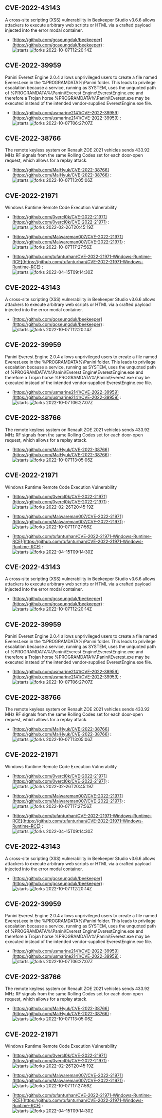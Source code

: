 ## CVE-2022-43143
 A cross-site scripting (XSS) vulnerability in Beekeeper Studio v3.6.6 allows attackers to execute arbitrary web scripts or HTML via a crafted payload injected into the error modal container.

- [https://github.com/goseungduk/beekeeper](https://github.com/goseungduk/beekeeper) :  
![starts](https://img.shields.io/github/stars/goseungduk/beekeeper.svg) 
![forks](https://img.shields.io/github/forks/goseungduk/beekeeper.svg) 
2022-10-07T12:20:14Z

## CVE-2022-39959
 Panini Everest Engine 2.0.4 allows unprivileged users to create a file named Everest.exe in the %PROGRAMDATA%\Panini folder. This leads to privilege escalation because a service, running as SYSTEM, uses the unquoted path of %PROGRAMDATA%\Panini\Everest Engine\EverestEngine.exe and therefore a Trojan horse %PROGRAMDATA%\Panini\Everest.exe may be executed instead of the intended vendor-supplied EverestEngine.exe file.

- [https://github.com/usmarine2141/CVE-2022-39959](https://github.com/usmarine2141/CVE-2022-39959) :  
![starts](https://img.shields.io/github/stars/usmarine2141/CVE-2022-39959.svg) 
![forks](https://img.shields.io/github/forks/usmarine2141/CVE-2022-39959.svg) 
2022-10-07T06:27:07Z

## CVE-2022-38766
 The remote keyless system on Renault ZOE 2021 vehicles sends 433.92 MHz RF signals from the same Rolling Codes set for each door-open request, which allows for a replay attack.

- [https://github.com/MalHyuk/CVE-2022-38766](https://github.com/MalHyuk/CVE-2022-38766) :  
![starts](https://img.shields.io/github/stars/MalHyuk/CVE-2022-38766.svg) 
![forks](https://img.shields.io/github/forks/MalHyuk/CVE-2022-38766.svg) 
2022-10-07T13:05:06Z

## CVE-2022-21971
 Windows Runtime Remote Code Execution Vulnerability

- [https://github.com/0vercl0k/CVE-2022-21971](https://github.com/0vercl0k/CVE-2022-21971) :  
![starts](https://img.shields.io/github/stars/0vercl0k/CVE-2022-21971.svg) 
![forks](https://img.shields.io/github/forks/0vercl0k/CVE-2022-21971.svg) 
2022-02-26T20:45:19Z

- [https://github.com/Malwareman007/CVE-2022-21971](https://github.com/Malwareman007/CVE-2022-21971) :  
![starts](https://img.shields.io/github/stars/Malwareman007/CVE-2022-21971.svg) 
![forks](https://img.shields.io/github/forks/Malwareman007/CVE-2022-21971.svg) 
2022-10-07T17:27:56Z

- [https://github.com/tufanturhan/CVE-2022-21971-Windows-Runtime-RCE](https://github.com/tufanturhan/CVE-2022-21971-Windows-Runtime-RCE) :  
![starts](https://img.shields.io/github/stars/tufanturhan/CVE-2022-21971-Windows-Runtime-RCE.svg) 
![forks](https://img.shields.io/github/forks/tufanturhan/CVE-2022-21971-Windows-Runtime-RCE.svg) 
2022-04-15T09:14:30Z

## CVE-2022-43143
 A cross-site scripting (XSS) vulnerability in Beekeeper Studio v3.6.6 allows attackers to execute arbitrary web scripts or HTML via a crafted payload injected into the error modal container.

- [https://github.com/goseungduk/beekeeper](https://github.com/goseungduk/beekeeper) :  
![starts](https://img.shields.io/github/stars/goseungduk/beekeeper.svg) 
![forks](https://img.shields.io/github/forks/goseungduk/beekeeper.svg) 
2022-10-07T12:20:14Z

## CVE-2022-39959
 Panini Everest Engine 2.0.4 allows unprivileged users to create a file named Everest.exe in the %PROGRAMDATA%\Panini folder. This leads to privilege escalation because a service, running as SYSTEM, uses the unquoted path of %PROGRAMDATA%\Panini\Everest Engine\EverestEngine.exe and therefore a Trojan horse %PROGRAMDATA%\Panini\Everest.exe may be executed instead of the intended vendor-supplied EverestEngine.exe file.

- [https://github.com/usmarine2141/CVE-2022-39959](https://github.com/usmarine2141/CVE-2022-39959) :  
![starts](https://img.shields.io/github/stars/usmarine2141/CVE-2022-39959.svg) 
![forks](https://img.shields.io/github/forks/usmarine2141/CVE-2022-39959.svg) 
2022-10-07T06:27:07Z

## CVE-2022-38766
 The remote keyless system on Renault ZOE 2021 vehicles sends 433.92 MHz RF signals from the same Rolling Codes set for each door-open request, which allows for a replay attack.

- [https://github.com/MalHyuk/CVE-2022-38766](https://github.com/MalHyuk/CVE-2022-38766) :  
![starts](https://img.shields.io/github/stars/MalHyuk/CVE-2022-38766.svg) 
![forks](https://img.shields.io/github/forks/MalHyuk/CVE-2022-38766.svg) 
2022-10-07T13:05:06Z

## CVE-2022-21971
 Windows Runtime Remote Code Execution Vulnerability

- [https://github.com/0vercl0k/CVE-2022-21971](https://github.com/0vercl0k/CVE-2022-21971) :  
![starts](https://img.shields.io/github/stars/0vercl0k/CVE-2022-21971.svg) 
![forks](https://img.shields.io/github/forks/0vercl0k/CVE-2022-21971.svg) 
2022-02-26T20:45:19Z

- [https://github.com/Malwareman007/CVE-2022-21971](https://github.com/Malwareman007/CVE-2022-21971) :  
![starts](https://img.shields.io/github/stars/Malwareman007/CVE-2022-21971.svg) 
![forks](https://img.shields.io/github/forks/Malwareman007/CVE-2022-21971.svg) 
2022-10-07T17:27:56Z

- [https://github.com/tufanturhan/CVE-2022-21971-Windows-Runtime-RCE](https://github.com/tufanturhan/CVE-2022-21971-Windows-Runtime-RCE) :  
![starts](https://img.shields.io/github/stars/tufanturhan/CVE-2022-21971-Windows-Runtime-RCE.svg) 
![forks](https://img.shields.io/github/forks/tufanturhan/CVE-2022-21971-Windows-Runtime-RCE.svg) 
2022-04-15T09:14:30Z

## CVE-2022-43143
 A cross-site scripting (XSS) vulnerability in Beekeeper Studio v3.6.6 allows attackers to execute arbitrary web scripts or HTML via a crafted payload injected into the error modal container.

- [https://github.com/goseungduk/beekeeper](https://github.com/goseungduk/beekeeper) :  
![starts](https://img.shields.io/github/stars/goseungduk/beekeeper.svg) 
![forks](https://img.shields.io/github/forks/goseungduk/beekeeper.svg) 
2022-10-07T12:20:14Z

## CVE-2022-39959
 Panini Everest Engine 2.0.4 allows unprivileged users to create a file named Everest.exe in the %PROGRAMDATA%\Panini folder. This leads to privilege escalation because a service, running as SYSTEM, uses the unquoted path of %PROGRAMDATA%\Panini\Everest Engine\EverestEngine.exe and therefore a Trojan horse %PROGRAMDATA%\Panini\Everest.exe may be executed instead of the intended vendor-supplied EverestEngine.exe file.

- [https://github.com/usmarine2141/CVE-2022-39959](https://github.com/usmarine2141/CVE-2022-39959) :  
![starts](https://img.shields.io/github/stars/usmarine2141/CVE-2022-39959.svg) 
![forks](https://img.shields.io/github/forks/usmarine2141/CVE-2022-39959.svg) 
2022-10-07T06:27:07Z

## CVE-2022-38766
 The remote keyless system on Renault ZOE 2021 vehicles sends 433.92 MHz RF signals from the same Rolling Codes set for each door-open request, which allows for a replay attack.

- [https://github.com/MalHyuk/CVE-2022-38766](https://github.com/MalHyuk/CVE-2022-38766) :  
![starts](https://img.shields.io/github/stars/MalHyuk/CVE-2022-38766.svg) 
![forks](https://img.shields.io/github/forks/MalHyuk/CVE-2022-38766.svg) 
2022-10-07T13:05:06Z

## CVE-2022-21971
 Windows Runtime Remote Code Execution Vulnerability

- [https://github.com/0vercl0k/CVE-2022-21971](https://github.com/0vercl0k/CVE-2022-21971) :  
![starts](https://img.shields.io/github/stars/0vercl0k/CVE-2022-21971.svg) 
![forks](https://img.shields.io/github/forks/0vercl0k/CVE-2022-21971.svg) 
2022-02-26T20:45:19Z

- [https://github.com/Malwareman007/CVE-2022-21971](https://github.com/Malwareman007/CVE-2022-21971) :  
![starts](https://img.shields.io/github/stars/Malwareman007/CVE-2022-21971.svg) 
![forks](https://img.shields.io/github/forks/Malwareman007/CVE-2022-21971.svg) 
2022-10-07T17:27:56Z

- [https://github.com/tufanturhan/CVE-2022-21971-Windows-Runtime-RCE](https://github.com/tufanturhan/CVE-2022-21971-Windows-Runtime-RCE) :  
![starts](https://img.shields.io/github/stars/tufanturhan/CVE-2022-21971-Windows-Runtime-RCE.svg) 
![forks](https://img.shields.io/github/forks/tufanturhan/CVE-2022-21971-Windows-Runtime-RCE.svg) 
2022-04-15T09:14:30Z

## CVE-2022-43143
 A cross-site scripting (XSS) vulnerability in Beekeeper Studio v3.6.6 allows attackers to execute arbitrary web scripts or HTML via a crafted payload injected into the error modal container.

- [https://github.com/goseungduk/beekeeper](https://github.com/goseungduk/beekeeper) :  
![starts](https://img.shields.io/github/stars/goseungduk/beekeeper.svg) 
![forks](https://img.shields.io/github/forks/goseungduk/beekeeper.svg) 
2022-10-07T12:20:14Z

## CVE-2022-39959
 Panini Everest Engine 2.0.4 allows unprivileged users to create a file named Everest.exe in the %PROGRAMDATA%\Panini folder. This leads to privilege escalation because a service, running as SYSTEM, uses the unquoted path of %PROGRAMDATA%\Panini\Everest Engine\EverestEngine.exe and therefore a Trojan horse %PROGRAMDATA%\Panini\Everest.exe may be executed instead of the intended vendor-supplied EverestEngine.exe file.

- [https://github.com/usmarine2141/CVE-2022-39959](https://github.com/usmarine2141/CVE-2022-39959) :  
![starts](https://img.shields.io/github/stars/usmarine2141/CVE-2022-39959.svg) 
![forks](https://img.shields.io/github/forks/usmarine2141/CVE-2022-39959.svg) 
2022-10-07T06:27:07Z

## CVE-2022-38766
 The remote keyless system on Renault ZOE 2021 vehicles sends 433.92 MHz RF signals from the same Rolling Codes set for each door-open request, which allows for a replay attack.

- [https://github.com/MalHyuk/CVE-2022-38766](https://github.com/MalHyuk/CVE-2022-38766) :  
![starts](https://img.shields.io/github/stars/MalHyuk/CVE-2022-38766.svg) 
![forks](https://img.shields.io/github/forks/MalHyuk/CVE-2022-38766.svg) 
2022-10-07T13:05:06Z

## CVE-2022-21971
 Windows Runtime Remote Code Execution Vulnerability

- [https://github.com/0vercl0k/CVE-2022-21971](https://github.com/0vercl0k/CVE-2022-21971) :  
![starts](https://img.shields.io/github/stars/0vercl0k/CVE-2022-21971.svg) 
![forks](https://img.shields.io/github/forks/0vercl0k/CVE-2022-21971.svg) 
2022-02-26T20:45:19Z

- [https://github.com/Malwareman007/CVE-2022-21971](https://github.com/Malwareman007/CVE-2022-21971) :  
![starts](https://img.shields.io/github/stars/Malwareman007/CVE-2022-21971.svg) 
![forks](https://img.shields.io/github/forks/Malwareman007/CVE-2022-21971.svg) 
2022-10-07T17:27:56Z

- [https://github.com/tufanturhan/CVE-2022-21971-Windows-Runtime-RCE](https://github.com/tufanturhan/CVE-2022-21971-Windows-Runtime-RCE) :  
![starts](https://img.shields.io/github/stars/tufanturhan/CVE-2022-21971-Windows-Runtime-RCE.svg) 
![forks](https://img.shields.io/github/forks/tufanturhan/CVE-2022-21971-Windows-Runtime-RCE.svg) 
2022-04-15T09:14:30Z

